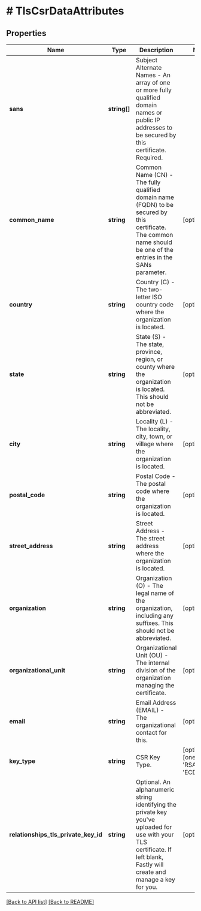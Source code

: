 # # TlsCsrDataAttributes

## Properties

Name | Type | Description | Notes
------------ | ------------- | ------------- | -------------
**sans** | **string[]** | Subject Alternate Names - An array of one or more fully qualified domain names or public IP addresses to be secured by this certificate. Required. | 
**common_name** | **string** | Common Name (CN) - The fully qualified domain name (FQDN) to be secured by this certificate. The common name should be one of the entries in the SANs parameter. | [optional] 
**country** | **string** | Country (C) - The two-letter ISO country code where the organization is located. | [optional] 
**state** | **string** | State (S) - The state, province, region, or county where the organization is located. This should not be abbreviated. | [optional] 
**city** | **string** | Locality (L) - The locality, city, town, or village where the organization is located. | [optional] 
**postal_code** | **string** | Postal Code - The postal code where the organization is located. | [optional] 
**street_address** | **string** | Street Address - The street address where the organization is located. | [optional] 
**organization** | **string** | Organization (O) - The legal name of the organization, including any suffixes. This should not be abbreviated. | [optional] 
**organizational_unit** | **string** | Organizational Unit (OU) - The internal division of the organization managing the certificate. | [optional] 
**email** | **string** | Email Address (EMAIL) - The organizational contact for this. | [optional] 
**key_type** | **string** | CSR Key Type. | [optional]  [one of: 'RSA2048', 'ECDSA256']
**relationships_tls_private_key_id** | **string** | Optional. An alphanumeric string identifying the private key you&#39;ve uploaded for use with your TLS certificate. If left blank, Fastly will create and manage a key for you. | [optional] 


[[Back to API list]](../../README.md#endpoints) [[Back to README]](../../README.md)
